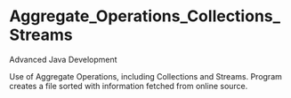 # Aggregate_Operations_Collections_Streams
Advanced Java Development

Use of Aggregate Operations, including Collections and Streams.
Program creates a file sorted with information fetched from online source.
